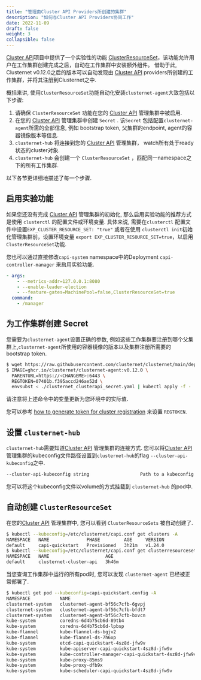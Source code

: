 ```yaml
---
title: "管理由Cluster API Providers所创建的集群"
description: "如何与Cluster API Providers协同工作"
date: 2022-11-09
draft: false
weight: 3
collapsible: false
---
```


[Cluster API](https://github.com/kubernetes-sigs/cluster-api)项目中提供了一个实验性的功能 [ClusterResourceSet](https://cluster-api.sigs.k8s.io/tasks/experimental-features/cluster-resource-set.html)，该功能允许用户在工作集群创建完成之后，自动在工作集群中安装额外组件。 借助于此, Clusternet v0.12.0之后的版本可以自动发现由 [Cluster API](https://github.com/kubernetes-sigs/cluster-api)
providers所创建的工作集群，并将其注册到Clusternet之中.

概括来讲, 使用`ClusterResourceSet`功能自动化安装`clusternet-agent`大致包括以下步骤:

1. 请确保 `ClusterResourceSet` 功能在您的 [Cluster API](https://github.com/kubernetes-sigs/cluster-api) 管理集群中被启用.
2. 在您的 [Cluster API](https://github.com/kubernetes-sigs/cluster-api) 管理集群中创建 `Secret` . 该`Secret`
   包括配置`clusternet-agent`所需的全部信息, 例如 bootstrap token,  父集群的endpoint,
   agent的容器镜像版本等信息.
3. `clusternet-hub` 将连接到您的 [Cluster API](https://github.com/kubernetes-sigs/cluster-api) 管理集群，
   watch所有处于ready状态的cluster对象.
4. `clusternet-hub` 会创建一个 `ClusterResourceSet` ，匹配同一namespace之下的所有工作集群.

以下各节更详细地描述了每一个步骤.

## 启用实验功能

如果您还没有完成 [Cluster API](https://github.com/kubernetes-sigs/cluster-api) 管理集群的初始化, 那么启用实验功能的推荐方式是使用 `clusterctl`
的配置文件或环境变量. 具体来说, 需要在`clusterctl` 配置文件中设置`EXP_CLUSTER_RESOURCE_SET: "true"` 
或者在使用 `clusterctl init`初始化管理集群前，设置环境变量 `export EXP_CLUSTER_RESOURCE_SET=true`，以启用`ClusterResourceSet`功能.

您也可以通过直接修改`capi-system` namespace中的Deployment `capi-controller-manager` 来启用实验功能.

```yaml
- args:
    - --metrics-addr=127.0.0.1:8080
    - --enable-leader-election
    - --feature-gates=MachinePool=false,ClusterResourceSet=true
  command:
    - /manager
```

## 为工作集群创建 Secret

您需要为`clusternet-agent`设置正确的参数, 例如这些工作集群要注册到哪个父集群上,`clusternet-agent`所使用的容器镜像的版本以及集群注册所需要的bootstrap token.

```bash
$ wget https://raw.githubusercontent.com/clusternet/clusternet/main/deploy/templates/clusternet_clusterapi_secret.yaml
$ IMAGE=ghcr.io/clusternet/clusternet-agent:v0.12.0 \
  PARENTURL=https://<CHANGEME>:6443 \
  REGTOKEN=07401b.f395accd246ae52d \
  envsubst < ./clusternet_clusterapi_secret.yaml | kubectl apply -f -
```

请注意将上述命令中的变量更新为您环境中的实际值.

您可以参考 [how to generate token for cluster registration](../../installation/install-the-hard-way/#deploying-clusternet-hub-in-parent-cluster)
来设置 `REGTOKEN`.

## 设置 `clusternet-hub`

 `clusternet-hub`需要知道[Cluster API](https://github.com/kubernetes-sigs/cluster-api)
管理集群的连接方式. 您可以将[Cluster API](https://github.com/kubernetes-sigs/cluster-api)管理集群的kubeconfig文件路径设置到`clusternet-hub`的flag `--cluster-api-kubeconfig`之中.

```bash
--cluster-api-kubeconfig string                   Path to a kubeconfig file pointing at the management cluster for cluster-api.
```

您可以将这个kubeconfig文件以volume的方式挂载到 `clusternet-hub` 的pod中.

## 自动创建 `ClusterResourceSet` 

在您的[Cluster API](https://github.com/kubernetes-sigs/cluster-api)
管理集群中, 您可以看到 `ClusterResourceSets` 被自动创建了.

```bash
$ kubectl --kubeconfig=/etc/clusternet/capi.conf get clusters -A
NAMESPACE   NAME              PHASE         AGE     VERSION
default     capi-quickstart   Provisioned   3h21m   v1.24.0
$ kubectl --kubeconfig=/etc/clusternet/capi.conf get clusterresourceset -A
NAMESPACE   NAME                     AGE
default     clusternet-cluster-api   3h46m
```

当您查询工作集群中运行的所有pod时, 您可以发现 `clusternet-agent` 已经被正常部署了.

```bash
$ kubectl get pod --kubeconfig=capi-quickstart.config -A
NAMESPACE           NAME                                                  READY   STATUS    RESTARTS   AGE
clusternet-system   clusternet-agent-bf56c7cfb-6gvpj                      1/1     Running   0          7m11s
clusternet-system   clusternet-agent-bf56c7cfb-bfdt7                      1/1     Running   0          7m11s
clusternet-system   clusternet-agent-bf56c7cfb-bxvcn                      1/1     Running   0          7m11s
kube-system         coredns-6d4b75cb6d-89tb4                              1/1     Running   0          7m11s
kube-system         coredns-6d4b75cb6d-lpbsp                              1/1     Running   0          7m11s
kube-flannel        kube-flannel-ds-bgjv2                                 1/1     Running   0          7m11s
kube-flannel        kube-flannel-ds-7h6xp                                 1/1     Running   0          7m11s
kube-system         etcd-capi-quickstart-4sz8d-jfw9v                      1/1     Running   0          7m18s
kube-system         kube-apiserver-capi-quickstart-4sz8d-jfw9v            1/1     Running   0          7m19s
kube-system         kube-controller-manager-capi-quickstart-4sz8d-jfw9v   1/1     Running   0          7m19s
kube-system         kube-proxy-85ms9                                      1/1     Running   0          6m42s
kube-system         kube-proxy-dfb9x                                      1/1     Running   0          7m12s
kube-system         kube-scheduler-capi-quickstart-4sz8d-jfw9v            1/1     Running   0          7m18s
```
